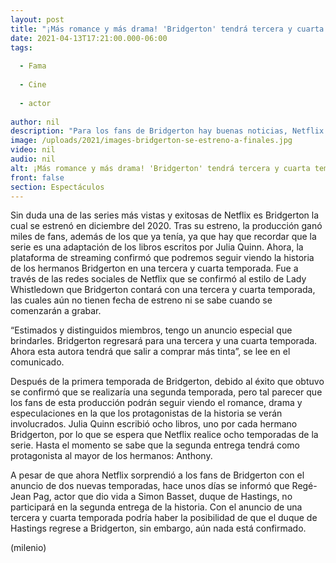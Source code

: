 ```yaml
---
layout: post
title: "¡Más romance y más drama! 'Bridgerton' tendrá tercera y cuarta temporada"
date: 2021-04-13T17:21:00.000-06:00
tags:
  
  - Fama
  
  - Cine
  
  - actor
  
author: nil
description: "Para los fans de Bridgerton hay buenas noticias, Netflix anunció que la serie tendrá tercera y cuarta temporada en donde podremos ver más romance y drama. "
image: /uploads/2021/images-bridgerton-se-estreno-a-finales.jpg
video: nil
audio: nil
alt: ¡Más romance y más drama! 'Bridgerton' tendrá tercera y cuarta temporada
front: false
section: Espectáculos
---
```


Sin duda una de las series más vistas y exitosas de Netflix es Bridgerton la cual se estrenó en diciembre del 2020. Tras su estreno, la producción ganó miles de fans, además de los que ya tenía, ya que hay que recordar que la serie es una adaptación de los libros escritos por Julia Quinn. Ahora, la plataforma de streaming confirmó que podremos seguir viendo la historia de los hermanos Bridgerton en una tercera y cuarta temporada. Fue a través de las redes sociales de Netflix que se confirmó al estilo de Lady Whistledown que Bridgerton contará con una tercera y cuarta temporada, las cuales aún no tienen fecha de estreno ni se sabe cuando se comenzarán a grabar. 

“Estimados y distinguidos miembros, tengo un anuncio especial que brindarles. Bridgerton regresará para una tercera y una cuarta temporada. Ahora esta autora tendrá que salir a comprar más tinta”, se lee en el comunicado. 

Después de la primera temporada de Bridgerton, debido al éxito que obtuvo se confirmó que se realizaría una segunda temporada, pero tal parecer que los fans de esta producción podrán seguir viendo el romance, drama y especulaciones en la que los protagonistas de la historia se verán involucrados. Julia Quinn escribió ocho libros, uno por cada hermano Bridgerton, por lo que se espera que Netflix realice ocho temporadas de la serie.  Hasta el momento se sabe que la segunda entrega tendrá como protagonista al mayor de los hermanos: Anthony. 

A pesar de que ahora Netflix sorprendió a los fans de Bridgerton con el anuncio de dos nuevas temporadas, hace unos días se informó que Regé-Jean Pag, actor que dio vida a Simon Basset, duque de Hastings, no participará en la segunda entrega de la historia. Con el anuncio de una tercera y cuarta temporada podría haber la posibilidad de que el duque de Hastings regrese a Bridgerton, sin embargo, aún nada está confirmado. 

(milenio)